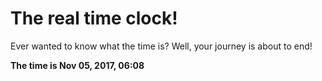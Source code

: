 # The real time clock!

Ever wanted to know what the time is? Well, your journey is about to end!

**The time is Nov 05, 2017, 06:08**